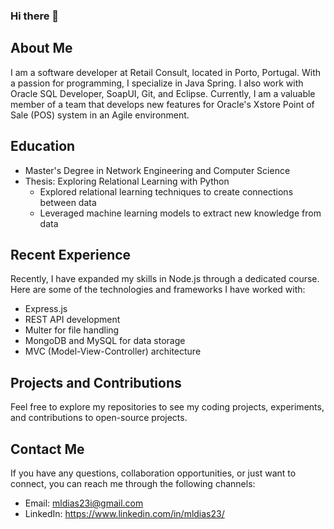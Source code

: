### Hi there 👋

## About Me
I am a software developer at Retail Consult, located in Porto, Portugal. 
With a passion for programming, I specialize in Java Spring. I also work with Oracle SQL Developer, SoapUI, Git, and Eclipse. 
Currently, I am a valuable member of a team that develops new features for Oracle's Xstore Point of Sale (POS) system in an Agile environment.

## Education
- Master's Degree in Network Engineering and Computer Science
- Thesis: Exploring Relational Learning with Python
  - Explored relational learning techniques to create connections between data
  - Leveraged machine learning models to extract new knowledge from data

## Recent Experience
Recently, I have expanded my skills in Node.js through a dedicated course. Here are some of the technologies and frameworks I have worked with:
- Express.js
- REST API development
- Multer for file handling
- MongoDB and MySQL for data storage
- MVC (Model-View-Controller) architecture

## Projects and Contributions
Feel free to explore my repositories to see my coding projects, experiments, and contributions to open-source projects.

## Contact Me
If you have any questions, collaboration opportunities, or just want to connect, you can reach me through the following channels:
- Email: mldias23i@gmail.com
- LinkedIn: https://www.linkedin.com/in/mldias23/

<!--
**mldias23i/mldias23i** is a ✨ _special_ ✨ repository because its `README.md` (this file) appears on your GitHub profile.

Here are some ideas to get you started:

- 🔭 I’m currently working on ...
- 🌱 I’m currently learning ...
- 👯 I’m looking to collaborate on ...
- 🤔 I’m looking for help with ...
- 💬 Ask me about ...
- 📫 How to reach me: ...
- 😄 Pronouns: ...
- ⚡ Fun fact: ...
-->
